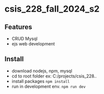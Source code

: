 # csis_228_fall_2024_s2

## Features
 - CRUD Mysql
 - ejs web development

 ## Install
 - download nodejs, npm, mysql
 - cd to root folder ex: C:/projects/csis_228..
 - install packages
 ```npm install```
 - run in development env.
 ```npm run dev```
